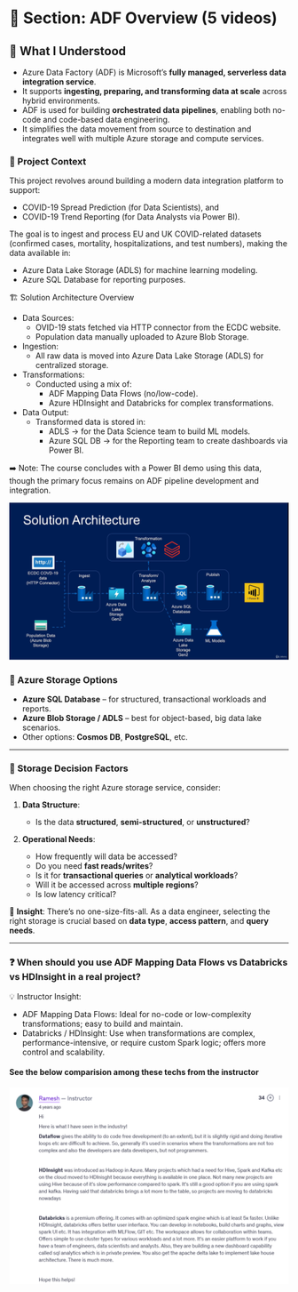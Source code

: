 # 📘 Section: ADF Overview (5 videos)

## 🧠 What I Understood

- Azure Data Factory (ADF) is Microsoft’s **fully managed, serverless data integration service**.
- It supports **ingesting, preparing, and transforming data at scale** across hybrid environments.
- ADF is used for building **orchestrated data pipelines**, enabling both no-code and code-based data engineering.
- It simplifies the data movement from source to destination and integrates well with multiple Azure storage and compute services.

### 📂 Project Context

This project revolves around building a modern data integration platform to support:

- COVID-19 Spread Prediction (for Data Scientists), and
- COVID-19 Trend Reporting (for Data Analysts via Power BI).

The goal is to ingest and process EU and UK COVID-related datasets (confirmed cases, mortality, hospitalizations, and test numbers), making the data available in:

- Azure Data Lake Storage (ADLS) for machine learning modeling.
- Azure SQL Database for reporting purposes.

🏗️ Solution Architecture Overview

- Data Sources:
  - OVID-19 stats fetched via HTTP connector from the ECDC website.
  - Population data manually uploaded to Azure Blob Storage.
- Ingestion:
  - All raw data is moved into Azure Data Lake Storage (ADLS) for centralized storage.
- Transformations:
  - Conducted using a mix of:
    - ADF Mapping Data Flows (no/low-code).
    - Azure HDInsight and Databricks for complex transformations.
- Data Output:
  - Transformed data is stored in:
    - ADLS → for the Data Science team to build ML models.
    - Azure SQL DB → for the Reporting team to create dashboards via Power BI.

➡️ Note: The course concludes with a Power BI demo using this data, though the primary focus remains on ADF pipeline development and integration.

![Project Solution Architecture Diagram](<Assets/Solution Architecture Diagram.png>)

### 📂 Azure Storage Options

- **Azure SQL Database** – for structured, transactional workloads and reports.
- **Azure Blob Storage / ADLS** – best for object-based, big data lake scenarios.
- Other options: **Cosmos DB**, **PostgreSQL**, etc.

---

### 📌 Storage Decision Factors

When choosing the right Azure storage service, consider:

1. **Data Structure**:
   - Is the data **structured**, **semi-structured**, or **unstructured**?

2. **Operational Needs**:
   - How frequently will data be accessed?
   - Do you need **fast reads/writes**?
   - Is it for **transactional queries** or **analytical workloads**?
   - Will it be accessed across **multiple regions**?
   - Is low latency critical?

📢 **Insight**: There’s no one-size-fits-all. As a data engineer, selecting the right storage is crucial based on **data type**, **access pattern**, and **query needs**.

---

### ❓ When should you use ADF Mapping Data Flows vs Databricks vs HDInsight in a real project?

💡 Instructor Insight:

- ADF Mapping Data Flows: Ideal for no-code or low-complexity transformations; easy to build and maintain.
- Databricks / HDInsight: Use when transformations are complex, performance-intensive, or require custom Spark logic; offers more control and scalability.
  
#### See the below comparision among these techs from the instructor

![DataFlow_Vs_HDInsight_Databricks](Assets/DataFlow_Vs_HDInsight_Vs_Databricks.png)
